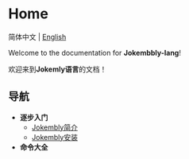 # Home

简体中文 | [English](./Home.en.md)

Welcome to the documentation for **Jokembbly-lang**!

欢迎来到**Jokemly语言**的文档！

## 导航

- **逐步入门**
  - [Jokembly简介](./Chinese/Introduction.md)
  - [Jokembly安装](./Chinese/Install.md)
- **命令大全**
